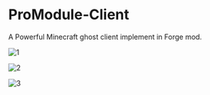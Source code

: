 # ProModule-Client
A Powerful Minecraft ghost client implement in Forge mod.

![1](https://user-images.githubusercontent.com/47351250/186875057-91d7a2d8-64ea-4115-bf0f-aa347cea8433.png)    

![2](https://user-images.githubusercontent.com/47351250/186875989-51a1ffbc-08e4-44b7-a5f8-9ed63ae81239.png)

![3](https://user-images.githubusercontent.com/47351250/190886203-7eb37d85-fec2-42c0-8a7f-f11690bfb10b.png)
